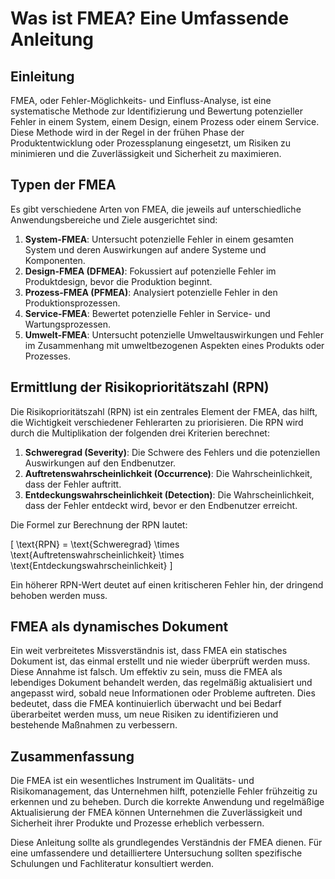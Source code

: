 # Was ist FMEA? Eine Umfassende Anleitung

## Einleitung

FMEA, oder Fehler-Möglichkeits- und Einfluss-Analyse, ist eine systematische Methode zur Identifizierung und Bewertung potenzieller Fehler in einem System, einem Design, einem Prozess oder einem Service. Diese Methode wird in der Regel in der frühen Phase der Produktentwicklung oder Prozessplanung eingesetzt, um Risiken zu minimieren und die Zuverlässigkeit und Sicherheit zu maximieren.

## Typen der FMEA

Es gibt verschiedene Arten von FMEA, die jeweils auf unterschiedliche Anwendungsbereiche und Ziele ausgerichtet sind:

1. **System-FMEA**: Untersucht potenzielle Fehler in einem gesamten System und deren Auswirkungen auf andere Systeme und Komponenten.
2. **Design-FMEA (DFMEA)**: Fokussiert auf potenzielle Fehler im Produktdesign, bevor die Produktion beginnt.
3. **Prozess-FMEA (PFMEA)**: Analysiert potenzielle Fehler in den Produktionsprozessen.
4. **Service-FMEA**: Bewertet potenzielle Fehler in Service- und Wartungsprozessen.
5. **Umwelt-FMEA**: Untersucht potenzielle Umweltauswirkungen und Fehler im Zusammenhang mit umweltbezogenen Aspekten eines Produkts oder Prozesses.

## Ermittlung der Risikoprioritätszahl (RPN)

Die Risikoprioritätszahl (RPN) ist ein zentrales Element der FMEA, das hilft, die Wichtigkeit verschiedener Fehlerarten zu priorisieren. Die RPN wird durch die Multiplikation der folgenden drei Kriterien berechnet:

1. **Schweregrad (Severity)**: Die Schwere des Fehlers und die potenziellen Auswirkungen auf den Endbenutzer.
2. **Auftretenswahrscheinlichkeit (Occurrence)**: Die Wahrscheinlichkeit, dass der Fehler auftritt.
3. **Entdeckungswahrscheinlichkeit (Detection)**: Die Wahrscheinlichkeit, dass der Fehler entdeckt wird, bevor er den Endbenutzer erreicht.

Die Formel zur Berechnung der RPN lautet:

\[ \text{RPN} = \text{Schweregrad} \times \text{Auftretenswahrscheinlichkeit} \times \text{Entdeckungswahrscheinlichkeit} \]

Ein höherer RPN-Wert deutet auf einen kritischeren Fehler hin, der dringend behoben werden muss.

## FMEA als dynamisches Dokument

Ein weit verbreitetes Missverständnis ist, dass FMEA ein statisches Dokument ist, das einmal erstellt und nie wieder überprüft werden muss. Diese Annahme ist falsch. Um effektiv zu sein, muss die FMEA als lebendiges Dokument behandelt werden, das regelmäßig aktualisiert und angepasst wird, sobald neue Informationen oder Probleme auftreten. Dies bedeutet, dass die FMEA kontinuierlich überwacht und bei Bedarf überarbeitet werden muss, um neue Risiken zu identifizieren und bestehende Maßnahmen zu verbessern.

## Zusammenfassung

Die FMEA ist ein wesentliches Instrument im Qualitäts- und Risikomanagement, das Unternehmen hilft, potenzielle Fehler frühzeitig zu erkennen und zu beheben. Durch die korrekte Anwendung und regelmäßige Aktualisierung der FMEA können Unternehmen die Zuverlässigkeit und Sicherheit ihrer Produkte und Prozesse erheblich verbessern.

Diese Anleitung sollte als grundlegendes Verständnis der FMEA dienen. Für eine umfassendere und detailliertere Untersuchung sollten spezifische Schulungen und Fachliteratur konsultiert werden.
